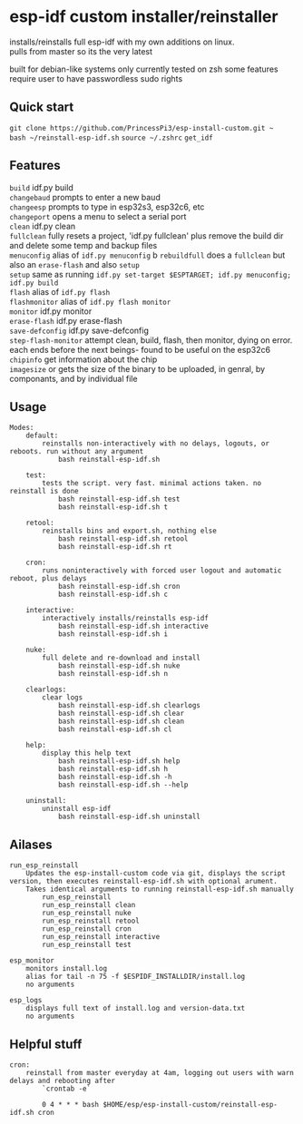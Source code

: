 # esp-idf custom installer/reinstaller
installs/reinstalls full esp-idf with my own additions on linux.  
pulls from master so its the very latest

built for debian-like systems
only currently tested on zsh
some features require user to have passwordless sudo rights

## Quick start
`git clone https://github.com/PrincessPi3/esp-install-custom.git ~`  
`bash ~/reinstall-esp-idf.sh`
`source ~/.zshrc`
`get_idf`

## Features
`build` idf.py build  
`changebaud` prompts to enter a new baud  
`changeesp` prompts to type in esp32s3, esp32c6, etc  
`changeport` opens a menu to select a serial port  
`clean` idf.py clean  
`fullclean` fully resets a project, 'idf.py fullclean' plus remove the build dir and delete some temp and backup files  
`menuconfig` alias of `idf.py menuconfig` b 
`rebuildfull` does a `fullclean` but also an `erase-flash` and also `setup`  
`setup` same as running `idf.py set-target $ESPTARGET; idf.py menuconfig; idf.py build`  
`flash` alias of `idf.py flash`  
`flashmonitor` alias of `idf.py flash monitor`  
`monitor` idf.py monitor  
`erase-flash` idf.py erase-flash  
`save-defconfig` idf.py save-defconfig  
`step-flash-monitor` attempt clean, build, flash, then monitor, dying on error. each ends before the next beings- found to be useful on the esp32c6  
`chipinfo` get information about the chip  
`imagesize` or gets the size of the binary to be uploaded, in genral, by componants, and by individual file

## Usage
```
Modes:
	default: 
		reinstalls non-interactively with no delays, logouts, or reboots. run without any argument
			bash reinstall-esp-idf.sh

	test:
		tests the script. very fast. minimal actions taken. no reinstall is done
			bash reinstall-esp-idf.sh test
			bash reinstall-esp-idf.sh t

	retool:
	    reinstalls bins and export.sh, nothing else
		    bash reinstall-esp-idf.sh retool
			bash reinstall-esp-idf.sh rt

	cron:
		runs noninteractively with forced user logout and automatic reboot, plus delays
		    bash reinstall-esp-idf.sh cron
			bash reinstall-esp-idf.sh c

	interactive:
		interactively installs/reinstalls esp-idf
		    bash reinstall-esp-idf.sh interactive
			bash reinstall-esp-idf.sh i

	nuke:
		full delete and re-download and install
			bash reinstall-esp-idf.sh nuke
			bash reinstall-esp-idf.sh n
    
	clearlogs:
		clear logs
			bash reinstall-esp-idf.sh clearlogs
			bash reinstall-esp-idf.sh clear
			bash reinstall-esp-idf.sh clean
			bash reinstall-esp-idf.sh cl
			
    help:
        display this help text
            bash reinstall-esp-idf.sh help
			bash reinstall-esp-idf.sh h
			bash reinstall-esp-idf.sh -h
			bash reinstall-esp-idf.sh --help

	uninstall:
		uninstall esp-idf
			bash reinstall-esp-idf.sh uninstall
```

## Ailases
```
run_esp_reinstall
	Updates the esp-install-custom code via git, displays the script version, then executes reinstall-esp-idf.sh with optional arument.
	Takes identical arguments to running reinstall-esp-idf.sh manually
		run_esp_reinstall
		run_esp_reinstall clean
		run_esp_reinstall nuke
		run_esp_reinstall retool
		run_esp_reinstall cron
		run_esp_reinstall interactive
		run_esp_reinstall test

esp_monitor
	monitors install.log
	alias for tail -n 75 -f $ESPIDF_INSTALLDIR/install.log
	no arguments

esp_logs
	displays full text of install.log and version-data.txt
	no arguments
```

## Helpful stuff
```
cron:
    reinstall from master everyday at 4am, logging out users with warn delays and rebooting after
	    `crontab -e`

	    0 4 * * * bash $HOME/esp/esp-install-custom/reinstall-esp-idf.sh cron
```